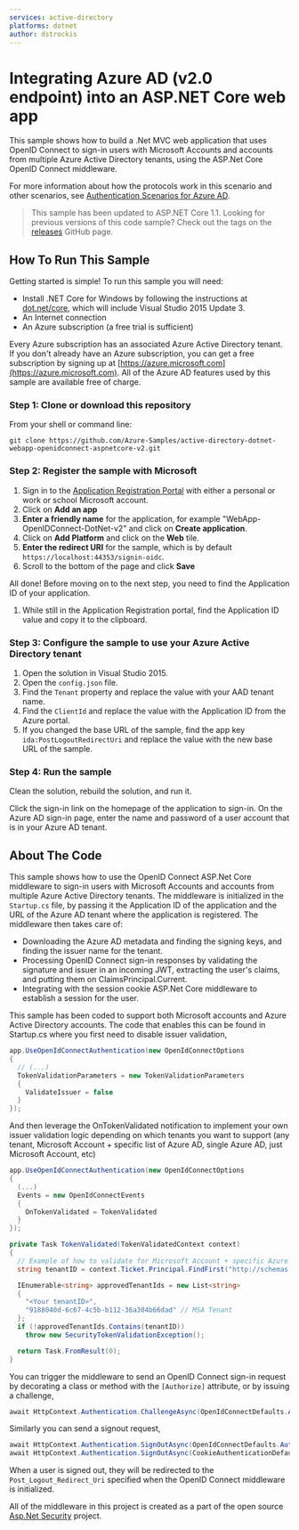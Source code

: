 ```yaml
---
services: active-directory
platforms: dotnet
author: dstrockis
---
```


# Integrating Azure AD (v2.0 endpoint) into an ASP.NET Core web app
This sample shows how to build a .Net MVC web application that uses OpenID Connect to sign-in users with Microsoft Accounts and accounts from multiple Azure Active Directory tenants, using the ASP.Net Core OpenID Connect middleware.

For more information about how the protocols work in this scenario and other scenarios, see [Authentication Scenarios for Azure AD](http://go.microsoft.com/fwlink/?LinkId=394414).

> This sample has been updated to ASP.NET Core 1.1.  Looking for previous versions of this code sample? Check out the tags on the [releases](../../releases) GitHub page.

## How To Run This Sample

Getting started is simple!  To run this sample you will need:
- Install .NET Core for Windows by following the instructions at [dot.net/core](https://dot.net/core), which will include Visual Studio 2015 Update 3.
- An Internet connection
- An Azure subscription (a free trial is sufficient)

Every Azure subscription has an associated Azure Active Directory tenant.  If you don't already have an Azure subscription, you can get a free subscription by signing up at [https://azure.microsoft.com](https://azure.microsoft.com).  All of the Azure AD features used by this sample are available free of charge.

### Step 1:  Clone or download this repository

From your shell or command line:

`git clone https://github.com/Azure-Samples/active-directory-dotnet-webapp-openidconnect-aspnetcore-v2.git`

### Step 2:  Register the sample with Microsoft

1. Sign in to the [Application Registration Portal](https://apps.dev.microsoft.com) with either a personal or work or school Microsoft account.
2. Click on **Add an app**
3. **Enter a friendly name** for the application, for example "WebApp-OpenIDConnect-DotNet-v2" and click on **Create application**.
4. Click on **Add Platform** and click on the **Web** tile.
5. **Enter the redirect URI** for the sample, which is by default `https://localhost:44353/signin-oidc`.
6. Scroll to the bottom of the page and click **Save**

All done!  Before moving on to the next step, you need to find the Application ID of your application.

1. While still in the Application Registration portal, find the Application ID value and copy it to the clipboard.

### Step 3:  Configure the sample to use your Azure Active Directory tenant

1. Open the solution in Visual Studio 2015.
2. Open the `config.json` file.
3. Find the `Tenant` property and replace the value with your AAD tenant name.
4. Find the `ClientId` and replace the value with the Application ID from the Azure portal.
5. If you changed the base URL of the sample, find the app key `ida:PostLogoutRedirectUri` and replace the value with the new base URL of the sample.

### Step 4:  Run the sample

Clean the solution, rebuild the solution, and run it.

Click the sign-in link on the homepage of the application to sign-in.  On the Azure AD sign-in page, enter the name and password of a user account that is in your Azure AD tenant.

## About The Code

This sample shows how to use the OpenID Connect ASP.Net Core middleware to sign-in users with Microsoft Accounts and accounts from multiple Azure Active Directory tenants. The middleware is initialized in the `Startup.cs` file, by passing it the Application ID of the application and the URL of the Azure AD tenant where the application is registered.  The middleware then takes care of:
- Downloading the Azure AD metadata and finding the signing keys, and finding the issuer name for the tenant.
- Processing OpenID Connect sign-in responses by validating the signature and issuer in an incoming JWT, extracting the user's claims, and putting them on ClaimsPrincipal.Current.
- Integrating with the session cookie ASP.Net Core middleware to establish a session for the user.

This sample has been coded to support both Microsoft accounts and Azure Active Directory accounts. The code that enables this can be found in Startup.cs where you first need to disable issuer validation,
```C#
app.UseOpenIdConnectAuthentication(new OpenIdConnectOptions
{
  // (...)
  TokenValidationParameters = new TokenValidationParameters
  {
    ValidateIssuer = false
  }
});
```
And then leverage the OnTokenValidated notification to implement your own issuer validation logic depending on which tenants you want to support (any tenant, Microsoft Account + specific list of Azure AD, single Azure AD, just Microsoft Account, etc)
```C#
app.UseOpenIdConnectAuthentication(new OpenIdConnectOptions
{
  (...)
  Events = new OpenIdConnectEvents
  {
    OnTokenValidated = TokenValidated
  }
});
```

```C#
private Task TokenValidated(TokenValidatedContext context)
{
  // Example of how to validate for Microsoft Account + specific Azure AD tenant       
  string tenantID = context.Ticket.Principal.FindFirst("http://schemas.microsoft.com/identity/claims/tenantid").Value;

  IEnumerable<string> approvedTenantIds = new List<string>
  {
    "<Your tenantID>",
    "9188040d-6c67-4c5b-b112-36a304b66dad" // MSA Tenant
  };
  if (!approvedTenantIds.Contains(tenantID))
    throw new SecurityTokenValidationException();

  return Task.FromResult(0);
}
```

You can trigger the middleware to send an OpenID Connect sign-in request by decorating a class or method with the `[Authorize]` attribute, or by issuing a challenge,
```C#
await HttpContext.Authentication.ChallengeAsync(OpenIdConnectDefaults.AuthenticationScheme, new AuthenticationProperties { RedirectUri = "/" });
```
Similarly you can send a signout request,
```C#
await HttpContext.Authentication.SignOutAsync(OpenIdConnectDefaults.AuthenticationScheme);
await HttpContext.Authentication.SignOutAsync(CookieAuthenticationDefaults.AuthenticationScheme);
```
When a user is signed out, they will be redirected to the `Post_Logout_Redirect_Uri` specified when the OpenID Connect middleware is initialized.

All of the middleware in this project is created as a part of the open source [Asp.Net Security](https://github.com/aspnet/Security) project.
